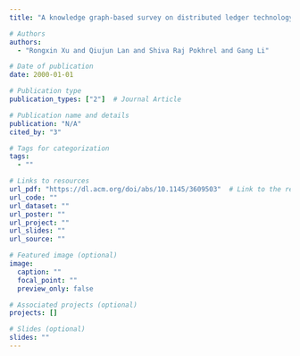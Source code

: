 ```yaml
---
title: "A knowledge graph-based survey on distributed ledger technology for iot verticals"

# Authors
authors:
  - "Rongxin Xu and Qiujun Lan and Shiva Raj Pokhrel and Gang Li"

# Date of publication
date: 2000-01-01

# Publication type
publication_types: ["2"]  # Journal Article

# Publication name and details
publication: "N/A"
cited_by: "3"

# Tags for categorization
tags:
  - ""

# Links to resources
url_pdf: "https://dl.acm.org/doi/abs/10.1145/3609503"  # Link to the resource
url_code: ""
url_dataset: ""
url_poster: ""
url_project: ""
url_slides: ""
url_source: ""

# Featured image (optional)
image:
  caption: ""
  focal_point: ""
  preview_only: false

# Associated projects (optional)
projects: []

# Slides (optional)
slides: ""
---
```

